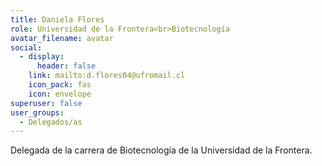 ```yaml
---
title: Daniela Flores
role: Universidad de la Frontera<br>Biotecnología
avatar_filename: avatar
social:
  - display:
      header: false
    link: mailto:d.flores04@ufromail.cl
    icon_pack: fas
    icon: envelope
superuser: false
user_groups:
  - Delegados/as
---
```

Delegada de la carrera de Biotecnología de la Universidad de la Frontera.